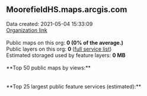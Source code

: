 <h2>MoorefieldHS.maps.arcgis.com</h2> Data created: 2021-05-04 15:33:09 <br /><a target='new' href='https://MoorefieldHS.maps.arcgis.com'>Organization link</a><br /><br />Public maps on this org: <b>0 (0% of the average.)</b><br />Public layers on this org: <b>0 </b>(<a target='new' href='https://services.arcgis.com/iQEj9GOcEoZRe0Pb/ArcGIS/rest/services'>full service list</a>)<br />Estimated storaged used by feature layers: <b>0 MB</b><br /><br />**Top 50 public maps by views:**<br /><br /><br />**Top 25 largest public feature services (estimated):**<br />